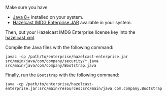 Make sure you have
* [Java 8+](https://openjdk.java.net/) installed on your system.
* [Hazelcast IMDG Enterprise JAR](https://hazelcast.com/download/) available in your system.

Then, put your Hazelcast IMDG Enterprise license key into the [hazelcast.xml](src/main/resources/hazelcast.xml).

Compile the Java files with the following command:

```
javac -cp /path/to/enterprise/hazelcast-enterprise.jar src/main/java/com/company/security/*.java src/main/java/com/company/Bootstrap.java
```

Finally, run the `Bootstrap` with the following command:

```
java -cp /path/to/enterprise/hazelcast-enterprise.jar:src/main/resources:src/main/java com.company.Bootstrap
```
